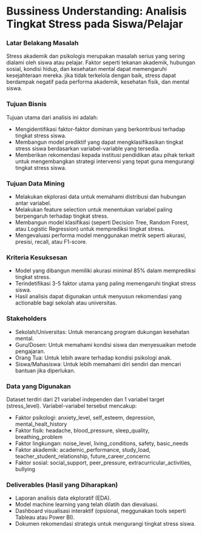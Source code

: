 # Bussiness Understanding: Analisis Tingkat Stress pada Siswa/Pelajar

### Latar Belakang Masalah

Stress akademik dan psikologis merupakan masalah serius yang sering dialami oleh siswa atau pelajar.
Faktor seperti tekanan akademik, hubungan sosial, kondisi hidup, dan kesehatan mental dapat memengaruhi kesejahteraan mereka. jika tidak terkelola dengan baik, stress dapat berdampak negatif pada performa akademik, kesehatan fisik, dan mental siswa.

### Tujuan Bisnis

Tujuan utama dari analisis ini adalah:

- Mengidentifikasi faktor-faktor dominan yang berkontribusi terhadap tingkat stress siswa.
- Membangun model prediktif yang dapat mengklasifikasikan tingkat stress siswa berdasarkan variabel-variable yang tersedia.
- Memberikan rekomendasi kepada institusi pendidikan atau pihak terkait untuk mengembangkan strategi intervensi yang tepat guna mengurangi tingkat stress siswa.

### Tujuan Data Mining

- Melakukan ekplorasi data untuk memahami distribusi dan hubungan antar variabel.
- Melakukan feature selection untuk menentukan variabel paling berpengaruh terhadap tingkat stress.
- Membangun model klasifikasi (seperti Decision Tree, Random Forest, atau Logistic Regression) untuk memprediksi tingkat stress.
- Mengevaluasi performa model menggunakan metrik seperti akurasi, presisi, recall, atau F1-score.

### Kriteria Kesuksesan

- Model yang dibangun memiliki akurasi minimal 85% dalam memprediksi tingkat stress.
- Terindetifikasi 3-5 faktor utama yang paling memengaruhi tingkat stress siswa.
- Hasil analisis dapat digunakan untuk menyusun rekomendasi yang actionable bagi sekolah atau universitas.

### Stakeholders

- Sekolah/Universitas: Untuk merancang program dukungan kesehatan mental.
- Guru/Dosen: Untuk memahami kondisi siswa dan menyesuaikan metode pengajaran.
- Orang Tua: Untuk lebih aware terhadap kondisi psikologi anak.
- Siswa/Mahasiswa: Untuk lebih memahami diri sendiri dan mencari bantuan jika diperlukan.

### Data yang Digunakan

Dataset terdiri dari 21 variabel independen dan 1 variabel target (stress_level). Variabel-variabel tersebut mencakup:

- Faktor psikologi: anxiety_level, self_esteem, depression, mental_healt_history
- Faktor fisik: headache, blood_pressure, sleep_quality, breathing_problem
- Faktor lingkungan: noise_level, living_conditions, safety, basic_needs
- Faktor akademik: academic_performance, study_load, teacher_student_relationship, future_career_concernc
- Faktor sosial: social_support, peer_pressure, extracurricular_activities, bullying

### Deliverables (Hasil yang Diharapkan)

- Laporan analisis data ekploratif (EDA).
- Model machine learning yang telah dilatih dan dievaluasi.
- Dashboard visualisasi interaktif (opsional, meggunakan tools seperti Tableau atau Power BI).
- Dokumen rekomendasi strategis untuk mengurangi tingkat stress siswa.

